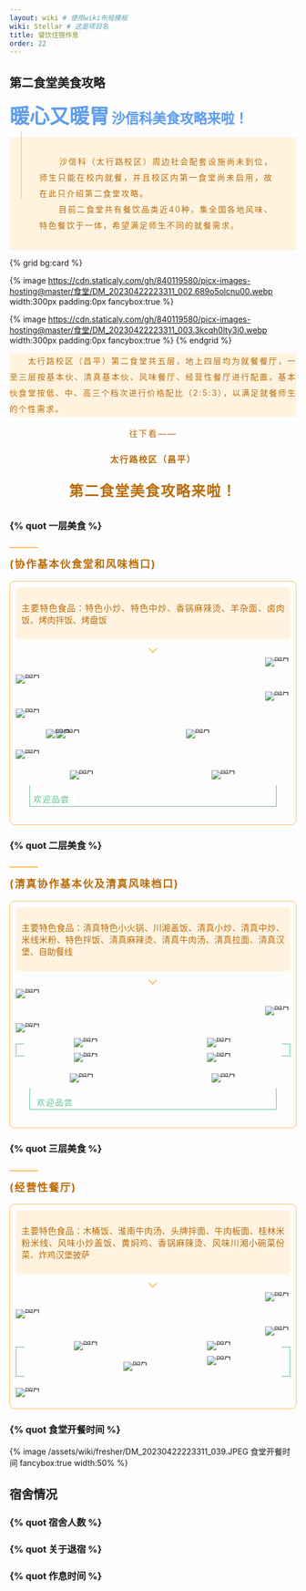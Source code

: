 ```yaml
---
layout: wiki # 使用wiki布局模板
wiki: Stellar # 这是项目名
title: 餐饮住宿作息
order: 22
---
```


## 第二食堂美食攻略

<strong style="box-sizing: border-box; visibility: visible;"><span
        style="text-align: justify; font-size: 35px; color: rgb(95, 156, 239); box-sizing: border-box; visibility: visible;">暖心又暖胃</span></strong>
<strong style="box-sizing: border-box; visibility: visible;"><span
        style="text-align: justify; font-size: 24px; color: rgb(95, 156, 239); box-sizing: border-box; visibility: visible;">沙信科美食攻略来啦！</span></strong>
<section
    style="display: inline-block; width: 100%; vertical-align: top; background-color: rgb(255, 243, 224); align-self: flex-start; flex: 0 0 auto; box-sizing: border-box; visibility: visible;">
    <section
        style="display: flex; flex-flow: row nowrap; margin: -10px 0% 90px; justify-content: flex-start; box-sizing: border-box; visibility: visible;">
        <section
            style="display: inline-block; width: auto; vertical-align: top; flex: 100 100 0%; align-self: flex-start; height: auto; margin-left: 20px; border-left: 1px solid rgb(255, 189, 89); border-bottom-left-radius: 0px; box-sizing: border-box; visibility: visible;">
            <section
                style="text-align: center; justify-content: center; margin: 25px 0% -75px; display: flex; flex-flow: row nowrap; transform: translate3d(-5px, 0px, 0px); box-sizing: border-box; visibility: visible;">
                <section
                    style="display: inline-block; width: 85%; vertical-align: top; flex: 0 0 auto; height: auto; align-self: flex-start; box-sizing: border-box; visibility: visible;">
                    <section
                        style="color: rgb(186, 108, 9); font-size: 14px; line-height: 2; letter-spacing: 2px; text-align: justify; box-sizing: border-box; visibility: visible;">
                        <p
                            style="text-indent: 2.5em; white-space: normal; box-sizing: border-box; visibility: visible;">
                            沙信科（太行路校区）周边社会配套设施尚未到位，师生只能在校内就餐，并且校区内第一食堂尚未启用，故在此只介绍第二食堂攻略。</br>&emsp;&ensp;&ensp;目前二食堂共有餐饮品类近40种，集全国各地风味、特色餐饮于一体，希望满足师生不同的就餐需求。<br
                                style="box-sizing: border-box; visibility: visible;"></p>
                    </section>
                </section>
            </section>
        </section>
    </section>
</section>


{% grid bg:card %}
<!-- cell left -->
{% image https://cdn.staticaly.com/gh/840119580/picx-images-hosting@master/食堂/DM_20230422223311_002.689o5olcnu00.webp width:300px padding:0px  fancybox:true %}
<!-- cell right -->
{% image https://cdn.staticaly.com/gh/840119580/picx-images-hosting@master/食堂/DM_20230422223311_003.3kcqh0lty3i0.webp width:300px padding:0px  fancybox:true %}
{% endgrid %}

<div class="tag-plugin note" style="background:rgb(255, 243, 224);border:0px;">
    <div class="body">
        <p
            style="color: rgb(186, 108, 9); font-size: 14px; line-height: 2; letter-spacing: 2px; text-align: justify; box-sizing: border-box; visibility: visible;">
            &emsp;&emsp;太行路校区（昌平）第二食堂共五层，地上四层均为就餐餐厅，一至三层按基本伙、清真基本伙、风味餐厅、经营性餐厅进行配置，基本伙食堂按低、中、高三个档次进行价格配比（2:5:3），以满足就餐师生的个性需求。
        </p>
    </div>
</div>

<section
    style="color: rgb(186, 108, 9);text-align: center;letter-spacing: 1.8px;font-size: 15px;line-height: 2;box-sizing: border-box;">
    <p style="box-sizing: border-box;text-align: center;">往下看——</p>
    <p style="box-sizing: border-box;text-align: center;"><span
            style="box-sizing: border-box;text-align: center;"><strong
                style="box-sizing: border-box;text-align: center;">太行路校区（昌平）</strong></span></p>
    <p style="text-align: center;box-sizing: border-box;"><span style="font-size: 25px;box-sizing: border-box;"><strong
                style="box-sizing: border-box;text-align: center;">第二食堂美食攻略来啦！</strong></span></p>
</section>

### {% quot 一层美食 %}
<!-- 一层美食 -->
<section
    style="display: inline-block;vertical-align: top;width: 100%;align-self: flex-start;flex: 0 0 auto;height: auto;box-sizing: border-box;">
    <section
        style="text-align: left;justify-content: flex-start;margin-top: 10px;margin-right: 0%;margin-left: 0%;display: flex;flex-flow: row nowrap;box-sizing: border-box;">
        <section
            style="display: inline-block;width: auto;vertical-align: top;min-width: 10%;max-width: 100%;flex: 0 0 auto;height: auto;padding-right: 10px;border-bottom: 2px solid rgb(255, 189, 89);border-bottom-right-radius: 0px;align-self: flex-start;box-sizing: border-box;">
            <!-- <section
                style="font-size: 20px;color: rgb(186, 108, 9);letter-spacing: 3px;line-height: 1.2;text-align: justify;box-sizing: border-box;">
                <p style="white-space: normal;box-sizing: border-box;font-size: 25px;"><strong
                        style="box-sizing: border-box;">一层美食</strong></p>
            </section> -->
        </section>
    </section>
    <section style="color: rgb(186, 108, 9);line-height: 1.2;letter-spacing: 2px;box-sizing: border-box;">
        <p style="white-space: normal;box-sizing: border-box;font-size: 18px;"><b><strong
                    style="box-sizing: border-box;">(协作基本伙食堂和风味档口)</strong></b></p>
    </section>
</section>
<section
    style="display: inline-block;width: 100%;vertical-align: top;border-width: 1px;border-radius: 8px;border-style: solid;border-color: rgb(255, 189, 89);overflow: hidden;box-shadow: rgb(255, 189, 89) 0px 0px 0px;background-color: rgba(255, 255, 255, 0);padding-bottom: 10px;flex: 0 0 auto;height: auto;align-self: flex-start;box-sizing: border-box;">
    <section style="justify-content: center;display: flex;flex-flow: row nowrap;box-sizing: border-box;">
        <section
            style="display: inline-block;width: 100%;vertical-align: top;box-shadow: rgb(0, 0, 0) 0px 0px 0px;padding-top: 10px;padding-right: 10px;padding-left: 10px;align-self: flex-start;flex: 0 0 auto;box-sizing: border-box;align:center;">
            <section style="justify-content: center;display: flex;flex-flow: row nowrap;box-sizing: border-box;">
                <section
                    style="display: inline-block;width: 100%;vertical-align: top;background-color: rgb(255, 243, 224);padding: 10px;border-width: 0px;border-radius: 8px;border-style: none;border-color: rgb(62, 62, 62);overflow: hidden;align-self: flex-start;flex: 0 0 auto;box-sizing: border-box;">
                    <section style="text-align: justify;font-size: 15px;box-sizing: border-box;">
                        <p style="white-space: normal;box-sizing: border-box;color: rgb(186, 108, 9);">
                            主要特色食品：特色小炒、特色中炒、香锅麻辣烫、羊杂面、卤肉饭、烤肉拌饭、烤盘饭</p>
                    </section>
                </section>
            </section>
            <section style="margin-top: 10px;margin-bottom: 10px;box-sizing: border-box;text-align: center;">
                <section
                    style="display: inline-block;vertical-align: middle;width: 0.8em;height: 0.8em;line-height: 1;padding: 2px;border-left: 2px solid rgb(255, 189, 89);border-bottom: 2px solid rgb(255, 189, 89);transform: rotate(-45deg);-webkit-transform: rotate(-45deg);-moz-transform: rotate(-45deg);-o-transform: rotate(-45deg);border-top-color: rgb(255, 189, 89);border-right-color: rgb(255, 189, 89);box-sizing: border-box;">
                    <svg viewBox="0 0 1 1" style="float:left;line-height:0;width:0;vertical-align:top;"></svg></section>
            </section>
            <section style="text-align: right;margin-bottom: 14px;line-height: 0;box-sizing: border-box;">
                <section
                    style="max-width: 100%;vertical-align: middle;display: inline-block;line-height: 0;width: 77%;height: auto;box-sizing: border-box;">
                    <img src="/assets/wiki/fresher/DM_20230422223311_005.JPEG" _width="100%" crossorigin="anonymous"
                        alt="图片" data-fail="0" fancybox="true" fancybox="true"></section>
            </section>
            <section style="text-align: left;margin-bottom: 14px;line-height: 0;box-sizing: border-box;">
                <section
                    style="max-width: 100%;vertical-align: middle;display: inline-block;line-height: 0;width: 76%;height: auto;box-sizing: border-box;">
                    <img src="/assets/wiki/fresher/DM_20230422223311_006.JPEG" _width="100%" crossorigin="anonymous"
                        alt="图片" data-fail="0" fancybox="true" fancybox="true"></section>
            </section>
            <section style="text-align: right;margin-bottom: 14px;line-height: 0;box-sizing: border-box;">
                <section
                    style="max-width: 100%;vertical-align: middle;display: inline-block;line-height: 0;width: 77%;height: auto;box-sizing: border-box;">
                    <img src="/assets/wiki/fresher/DM_20230422223311_007.JPEG" _width="100%" crossorigin="anonymous"
                        alt="图片" data-fail="0" fancybox="true" fancybox="true"></section>
            </section>
            <section style="margin-top: 10px;margin-bottom: 10px;line-height: 0;box-sizing: border-box;">
                <section
                    style="max-width: 100%;vertical-align: middle;display: inline-block;line-height: 0;box-sizing: border-box;">
                    <img src="/assets/wiki/fresher/DM_20230422223311_008.JPEG" _width="100%" crossorigin="anonymous"
                        alt="图片" data-fail="0" fancybox="true" fancybox="true"></section>
            </section>
            <section
                style="display: flex;flex-flow: row nowrap;text-align: left;justify-content: flex-start;box-sizing: border-box;">
                <section
                    style="display: inline-block;vertical-align: middle;width: auto;flex: 0 0 auto;align-self: center;min-width: 10%;max-width: 100%;height: auto;box-sizing: border-box;">
                    <section
                        style="display: flex;flex-flow: row nowrap;text-align: center;justify-content: center;box-sizing: border-box;">
                        <section
                            style="display: inline-block;vertical-align: middle;width: auto;flex: 0 0 0%;align-self: center;height: auto;z-index: 4;box-sizing: border-box;">
                            <section style="margin-right: 0%;margin-left: 0%;line-height: 0;box-sizing: border-box;">
                                <section
                                    style="max-width: 100%;vertical-align: middle;display: inline-block;line-height: 0;width: 150px;height: auto;box-sizing: border-box;">
                                    <img src="/assets/wiki/fresher/DM_20230422223311_009.JPEG" _width="100%"
                                        crossorigin="anonymous" alt="图片" data-fail="0" fancybox="true" fancybox="true">
                                </section>
                            </section>
                        </section>
                        <section
                            style="display: inline-block;vertical-align: middle;width: auto;margin-left: -105px;flex: 0 0 0%;align-self: center;height: auto;box-sizing: border-box;">
                            <section style="margin-right: 0%;margin-left: 0%;line-height: 0;box-sizing: border-box;">
                                <section
                                    style="max-width: 100%;vertical-align: middle;display: inline-block;line-height: 0;width: 95px;height: auto;box-sizing: border-box;">
                                    <img src="/assets/wiki/fresher/DM_20230422223311_010.JPEG" _width="100%"
                                        crossorigin="anonymous" alt="图片" data-fail="0" fancybox="true" fancybox="true">
                                </section>
                            </section>
                        </section>
                    </section>
                </section>
                <section
                    style="display: inline-block;vertical-align: middle;width: auto;flex: 100 100 0%;align-self: center;height: auto;padding-left: 20px;box-sizing: border-box;">
                    <section
                        style="text-align: center;margin-top: 10px;margin-bottom: 10px;line-height: 0;box-sizing: border-box;">
                        <section
                            style="max-width: 100%;vertical-align: middle;display: inline-block;line-height: 0;box-sizing: border-box;">
                            <img src="/assets/wiki/fresher/DM_20230422223311_011.JPEG" _width="100%"
                                crossorigin="anonymous" alt="图片" data-fail="0" fancybox="true" fancybox="true">
                        </section>
                    </section>
                </section>
            </section>
            <section style="margin-top: 10px;margin-bottom: 10px;line-height: 0;box-sizing: border-box;">
                <section
                    style="max-width: 100%;vertical-align: middle;display: inline-block;line-height: 0;box-sizing: border-box;">
                    <img src="/assets/wiki/fresher/DM_20230422223311_012.JPEG" _width="100%" crossorigin="anonymous"
                        alt="图片" data-fail="0" fancybox="true" fancybox="true"></section>
            </section>
            <section style="display: flex;width: 100%;flex-flow: column nowrap;box-sizing: border-box;">
                <section style="z-index: 3;box-sizing: border-box;">
                    <section
                        style="text-align: left;justify-content: flex-start;display: flex;flex-flow: row nowrap;box-sizing: border-box;">
                        <section
                            style="display: inline-block;vertical-align: top;width: 50%;align-self: flex-start;flex: 0 0 auto;padding-right: 8px;box-sizing: border-box;">
                            <section
                                style="text-align: center;margin-top: 10px;margin-bottom: 10px;line-height: 0;box-sizing: border-box;">
                                <section
                                    style="max-width: 100%;vertical-align: middle;display: inline-block;line-height: 0;box-sizing: border-box;">
                                    <img src="/assets/wiki/fresher/DM_20230422223311_013.JPEG" _width="100%"
                                        crossorigin="anonymous" alt="图片" data-fail="0" fancybox="true" fancybox="true">
                                </section>
                            </section>
                        </section>
                        <section
                            style="display: inline-block;vertical-align: top;width: 50%;align-self: flex-start;flex: 0 0 auto;padding-left: 8px;box-sizing: border-box;">
                            <section
                                style="text-align: center;margin-top: 10px;margin-bottom: 10px;line-height: 0;box-sizing: border-box;">
                                <section
                                    style="max-width: 100%;vertical-align: middle;display: inline-block;line-height: 0;box-sizing: border-box;">
                                    <img src="/assets/wiki/fresher/DM_20230422223311_014.JPEG" _width="100%"
                                        crossorigin="anonymous" alt="图片" data-fail="0" fancybox="true" fancybox="true">
                                </section>
                            </section>
                        </section>
                    </section>
                </section>
            </section>
            <section
                style="justify-content: center;display: flex;flex-flow: row nowrap;margin-bottom: 21px;box-sizing: border-box;">
                <section
                    style="display: inline-block;width: 90%;vertical-align: top;align-self: flex-start;flex: 0 0 auto;border-bottom: 1px solid rgb(97, 188, 142);border-left: 1px solid rgb(97, 188, 142);border-right: 1px solid rgb(97, 188, 142);height: auto;box-sizing: border-box;">
                    <section style="isolation: isolate;margin-bottom: -11px;box-sizing: border-box;">
                        <section style="color: rgb(97, 188, 142);letter-spacing: 2px;box-sizing: border-box;">
                            <p style="box-sizing: border-box;"><span
                                    style="background-color: rgb(255, 255, 255);box-sizing: border-box;">&nbsp;<span
                                        style="background-color: rgb(254, 255, 255);font-size: 14px;box-sizing: border-box;">欢迎品尝</span>&nbsp;&nbsp;</span>
                            </p>
                        </section>
                    </section>
                </section>
            </section>
            <section style="justify-content: center;display: flex;flex-flow: row nowrap;box-sizing: border-box;">
            </section>
        </section>
    </section>
</section>

### {% quot 二层美食 %}
<!-- 二层美食 -->
<section
    style="display: inline-block;vertical-align: top;width: 100%;align-self: flex-start;flex: 0 0 auto;height: auto;box-sizing: border-box;">
    <section
        style="text-align: left;justify-content: flex-start;margin-top: 10px;margin-right: 0%;margin-left: 0%;display: flex;flex-flow: row nowrap;box-sizing: border-box;">
        <section
            style="display: inline-block;width: auto;vertical-align: top;min-width: 10%;max-width: 100%;flex: 0 0 auto;height: auto;padding-right: 10px;border-bottom: 2px solid rgb(255, 189, 89);border-bottom-right-radius: 0px;align-self: flex-start;box-sizing: border-box;">
            <!-- <section
                style="font-size: 20px;color: rgb(186, 108, 9);letter-spacing: 3px;line-height: 1.2;text-align: justify;box-sizing: border-box;">
                <p style="white-space: normal;box-sizing: border-box;font-size: 25px;"><strong
                        style="box-sizing: border-box;">二层美食</strong></p>
            </section> -->
        </section>
    </section>
    <section style="color: rgb(186, 108, 9);line-height: 1.2;letter-spacing: 2px;box-sizing: border-box;">
        <p style="white-space: normal;box-sizing: border-box;font-size: 18px;"><b><strong
                    style="box-sizing: border-box;">(清真协作基本伙及清真风味档口)</strong></b></p>
    </section>
</section>
<section
    style="display: inline-block;width: 100%;vertical-align: top;border-width: 1px;border-radius: 8px;border-style: solid;border-color: rgb(255, 189, 89);overflow: hidden;box-shadow: rgb(255, 189, 89) 0px 0px 0px;background-color: rgba(255, 255, 255, 0);padding-bottom: 10px;flex: 0 0 auto;height: auto;align-self: flex-start;box-sizing: border-box;">
    <section style="justify-content: center;display: flex;flex-flow: row nowrap;box-sizing: border-box;" ">
        <section
            style=" display: inline-block;width: 100%;vertical-align: top;box-shadow: rgb(0, 0, 0) 0px 0px
        0px;padding-top: 10px;padding-right: 10px;padding-left: 10px;align-self: flex-start;flex: 0 0 auto;box-sizing:
        border-box;">
        <section style="justify-content: center;display: flex;flex-flow: row nowrap;box-sizing: border-box;" ">
                <section
                    style=" display: inline-block;width: 100%;vertical-align: top;background-color: rgb(255, 243,
            224);padding: 10px;border-width: 0px;border-radius: 8px;border-style: none;border-color: rgb(62, 62,
            62);overflow: hidden;align-self: flex-start;flex: 0 0 auto;box-sizing: border-box;">
            <section style="text-align: justify;font-size: 15px;box-sizing: border-box;" ">
                        <p style=" white-space: normal;box-sizing: border-box;color: rgb(186, 108, 9);">
                主要特色食品：清真特色小火锅、川湘盖饭、清真小炒、清真中炒、米线米粉、特色拌饭、清真麻辣烫、清真牛肉汤、清真拉面、清真汉堡、自助餐线</p>
            </section>
        </section>
    </section>
    <section style="margin-top: 10px;margin-bottom: 10px;box-sizing: border-box;text-align: center;" ">
                <section
                    style=" display: inline-block;vertical-align: middle;width: 0.8em;height: 0.8em;line-height:
        1;padding: 2px;border-left: 2px solid rgb(255, 189, 89);border-bottom: 2px solid rgb(255, 189, 89);transform:
        rotate(-45deg);-webkit-transform: rotate(-45deg);-moz-transform: rotate(-45deg);-o-transform:
        rotate(-45deg);border-top-color: rgb(255, 189, 89);border-right-color: rgb(255, 189, 89);box-sizing:
        border-box;">
        <svg viewBox="0 0 1 1" style="float:left;line-height:0;width:0;vertical-align:top;"></svg></section>
</section>
<section style="text-align: left;margin-bottom: 14px;line-height: 0;box-sizing: border-box;" ">
                <section
                    style=" max-width: 100%;vertical-align: middle;display: inline-block;line-height: 0;width:
    79%;height: auto;box-sizing: border-box;">
    <img src="/assets/wiki/fresher/DM_20230422223311_016.JPEG" _width="100%" crossorigin="anonymous" alt="图片"
        data-fail="0" fancybox="true"></section>
</section>
<section style="text-align: right;margin-bottom: 14px;line-height: 0;box-sizing: border-box;" ">
                <section
                    style=" max-width: 100%;vertical-align: middle;display: inline-block;line-height: 0;width:
    79%;height: auto;box-sizing: border-box;">
    <img src="/assets/wiki/fresher/DM_20230422223311_017.JPEG" _width="100%" crossorigin="anonymous" alt="图片"
        data-fail="0" fancybox="true"></section>
</section>
<section style="text-align: left;margin-bottom: 14px;line-height: 0;box-sizing: border-box;" ">
                <section
                    style=" max-width: 100%;vertical-align: middle;display: inline-block;line-height: 0;width:
    79%;height: auto;box-sizing: border-box;">
    <img src="/assets/wiki/fresher/DM_20230422223311_018.JPEG" _width="100%" crossorigin="anonymous" alt="图片"
        data-fail="0" fancybox="true"></section>
</section>
<section
    style="text-align: left;justify-content: flex-start;display: flex;flex-flow: row nowrap;margin-top: 20px;margin-bottom: 20px;box-sizing: border-box;" ">
                <section
                    style=" display: inline-block;vertical-align: top;width: 15px;align-self: stretch;flex: 0 0
    auto;border-top: 1px solid rgb(97, 188, 142);border-bottom: 1px solid rgb(97, 188, 142);border-left: 1px solid
    rgb(97, 188, 142);height: auto;box-sizing: border-box;">
    <svg viewBox="0 0 1 1" style="float:left;line-height:0;width:0;vertical-align:top;"></svg></section>
<section
    style="display: inline-block;vertical-align: top;width: auto;align-self: stretch;flex: 100 100 0%;height: auto;box-sizing: border-box;">
    <section style="justify-content: flex-start;display: flex;flex-flow: row nowrap;box-sizing: border-box;" ">
                        <section
                            style=" display: inline-block;vertical-align: top;width: 50%;align-self: flex-start;flex: 0
        0 auto;padding-right: 8px;box-sizing: border-box;">
        <section style="text-align: center;margin-top: -10px;margin-bottom: 10px;line-height: 0;box-sizing: border-box;" ">
                                <section
                                    style=" max-width: 100%;vertical-align: middle;display: inline-block;line-height:
            0;box-sizing: border-box;">
            <img src="/assets/wiki/fresher/DM_20230422223311_019.JPEG" _width="100%" crossorigin="anonymous" alt="图片"
                data-fail="0" fancybox="true"></section>
    </section>
</section>
<section
    style="display: inline-block;vertical-align: top;width: 50%;align-self: flex-start;flex: 0 0 auto;padding-left: 8px;box-sizing: border-box;">
    <section style="text-align: center;margin-top: -10px;margin-bottom: 10px;line-height: 0;box-sizing: border-box;" ">
                                <section
                                    style=" max-width: 100%;vertical-align: middle;display: inline-block;line-height:
        0;box-sizing: border-box;">
        <img src="/assets/wiki/fresher/DM_20230422223311_020.JPEG" _width="100%" crossorigin="anonymous" alt="图片"
            data-fail="0" fancybox="true"></section>
</section>
</section>
</section>
<section style="justify-content: flex-start;display: flex;flex-flow: row nowrap;box-sizing: border-box;" ">
                        <section
                            style=" display: inline-block;vertical-align: top;width: 50%;align-self: flex-start;flex: 0
    0 auto;padding-right: 8px;box-sizing: border-box;">
    <section style="text-align: center;margin-bottom: -10px;line-height: 0;box-sizing: border-box;" ">
                                <section
                                    style=" max-width: 100%;vertical-align: middle;display: inline-block;line-height:
        0;box-sizing: border-box;">
        <img src="/assets/wiki/fresher/DM_20230422223311_021.JPEG" _width="100%" crossorigin="anonymous" alt="图片"
            data-fail="0" fancybox="true"></section>
</section>
</section>
<section
    style="display: inline-block;vertical-align: top;width: 50%;align-self: flex-start;flex: 0 0 auto;padding-left: 8px;box-sizing: border-box;">
    <section style="text-align: center;margin-bottom: -10px;line-height: 0;box-sizing: border-box;" ">
                                <section
                                    style=" max-width: 100%;vertical-align: middle;display: inline-block;line-height:
        0;box-sizing: border-box;">
        <img src="/assets/wiki/fresher/DM_20230422223311_022.JPEG" _width="100%" crossorigin="anonymous" alt="图片"
            data-fail="0" fancybox="true"></section>
</section>
</section>
</section>
</section>
<section
    style="display: inline-block;vertical-align: top;width: 15px;align-self: stretch;flex: 0 0 auto;border-top: 1px solid rgb(97, 188, 142);border-bottom: 1px solid rgb(97, 188, 142);border-right: 1px solid rgb(97, 188, 142);height: auto;box-sizing: border-box;">
    <svg viewBox="0 0 1 1" style="float:left;line-height:0;width:0;vertical-align:top;"></svg></section>
</section>
<section style="display: flex;width: 100%;flex-flow: column nowrap;box-sizing: border-box;" ">
                <section style=" z-index: 3;box-sizing: border-box;" ">
                    <section
                        style=" text-align: left;justify-content: flex-start;display: flex;flex-flow: row
    nowrap;box-sizing: border-box;">
    <section
        style="display: inline-block;vertical-align: top;width: 50%;align-self: flex-start;flex: 0 0 auto;padding-right: 8px;box-sizing: border-box;">
        <section style="text-align: center;margin-top: 10px;margin-bottom: 10px;line-height: 0;box-sizing: border-box;" ">
                                <section
                                    style=" max-width: 100%;vertical-align: middle;display: inline-block;line-height:
            0;box-sizing: border-box;">
            <img src="/assets/wiki/fresher/DM_20230422223311_023.JPEG" _width="100%" crossorigin="anonymous" alt="图片"
                data-fail="0" fancybox="true"></section>
    </section>
</section>
<section
    style="display: inline-block;vertical-align: top;width: 50%;align-self: flex-start;flex: 0 0 auto;padding-left: 8px;box-sizing: border-box;">
    <section style="text-align: center;margin-top: 10px;margin-bottom: 10px;line-height: 0;box-sizing: border-box;" ">
                                <section
                                    style=" max-width: 100%;vertical-align: middle;display: inline-block;line-height:
        0;box-sizing: border-box;">
        <img src="/assets/wiki/fresher/DM_20230422223311_024.JPEG" _width="100%" crossorigin="anonymous" alt="图片"
            data-fail="0" fancybox="true"></section>
</section>
</section>
</section>
</section>
</section>
<section style="justify-content: center;display: flex;flex-flow: row nowrap;margin-bottom: 21px;box-sizing: border-box;" ">
                <section
                    style=" display: inline-block;width: 90%;vertical-align: top;align-self: flex-start;flex: 0 0
    auto;border-bottom: 1px solid rgb(97, 188, 142);border-left: 1px solid rgb(97, 188, 142);border-right: 1px solid
    rgb(97, 188, 142);height: auto;box-sizing: border-box;">
    <section style="isolation: isolate;margin-bottom: -11px;box-sizing: border-box;" ">
                        <section style=" color: rgb(97, 188, 142);letter-spacing: 2px;box-sizing: border-box;">
        <p style="box-sizing: border-box;"><span
                style="background-color: rgb(255, 255, 255);box-sizing: border-box;">&nbsp; <span
                    style="background-color: rgb(254, 255, 255);font-size: 14px;box-sizing: border-box;">欢迎品尝</span>&nbsp;&nbsp;</span>
        </p>
    </section>
</section>
</section>
</section>
<section style="text-align: justify;box-sizing: border-box;" ">
            </section>
        </section>
    </section>
</section>

### {% quot 三层美食 %}
<!-- 三层美食 -->
<section
    style=" display: inline-block;vertical-align: top;width: 100%;align-self: flex-start;flex: 0 0 auto;height:
    auto;box-sizing: border-box;">
    <section
        style="text-align: left;justify-content: flex-start;margin-top: 10px;margin-right: 0%;margin-left: 0%;display: flex;flex-flow: row nowrap;box-sizing: border-box;">
        <section
            style="display: inline-block;width: auto;vertical-align: top;min-width: 10%;max-width: 100%;flex: 0 0 auto;height: auto;padding-right: 10px;border-bottom: 2px solid rgb(255, 189, 89);border-bottom-right-radius: 0px;align-self: flex-start;box-sizing: border-box;">
            <!-- <section
                style="font-size: 20px;color: rgb(186, 108, 9);letter-spacing: 3px;line-height: 1.2;text-align: justify;box-sizing: border-box;">
                <p style="white-space: normal;box-sizing: border-box;font-size: 25px;"><strong
                        style="box-sizing: border-box;">二层美食</strong></p>
            </section> -->
        </section>
    </section>
    <section style="color: rgb(186, 108, 9);line-height: 1.2;letter-spacing: 2px;box-sizing: border-box;">
        <p style="white-space: normal;box-sizing: border-box;font-size: 18px;"><b><strong
                    style="box-sizing: border-box;">(经营性餐厅)</strong></b></p>
    </section>
</section>
<section
    style="display: inline-block;width: 100%;vertical-align: top;border-width: 1px;border-radius: 8px;border-style: solid;border-color: rgb(255, 189, 89);overflow: hidden;box-shadow: rgb(255, 189, 89) 0px 0px 0px;background-color: rgba(255, 255, 255, 0);padding-bottom: 10px;flex: 0 0 auto;height: auto;align-self: flex-start;box-sizing: border-box;">
    <section style="justify-content: center;display: flex;flex-flow: row nowrap;box-sizing: border-box;">
        <section
            style="display: inline-block;width: 100%;vertical-align: top;box-shadow: rgb(0, 0, 0) 0px 0px 0px;padding-top: 10px;padding-right: 10px;padding-left: 10px;align-self: flex-start;flex: 0 0 auto;box-sizing: border-box;">
            <section style="justify-content: center;display: flex;flex-flow: row nowrap;box-sizing: border-box;">
                <section
                    style="display: inline-block;width: 100%;vertical-align: top;background-color: rgb(255, 243, 224);padding: 10px;border-width: 0px;border-radius: 8px;border-style: none;border-color: rgb(62, 62, 62);overflow: hidden;align-self: flex-start;flex: 0 0 auto;box-sizing: border-box;">
                    <section style="text-align: justify;font-size: 15px;box-sizing: border-box;">
                        <p style="white-space: normal;box-sizing: border-box;color: rgb(186, 108, 9);">
                            主要特色食品：木桶饭、淮南牛肉汤、头牌拌面、牛肉板面、桂林米粉米线、风味小炒盖饭、黄焖鸡、香锅麻辣烫、风味川湘小碗菜份菜、炸鸡汉堡披萨</p>
                    </section>
                </section>
            </section>
            <section style="margin-top: 10px;margin-bottom: 10px;box-sizing: border-box;text-align:center;">
                <section
                    style="display: inline-block;vertical-align: middle;width: 0.8em;height: 0.8em;line-height: 1;padding: 2px;border-left: 2px solid rgb(255, 189, 89);border-bottom: 2px solid rgb(255, 189, 89);transform: rotate(-45deg);-webkit-transform: rotate(-45deg);-moz-transform: rotate(-45deg);-o-transform: rotate(-45deg);border-top-color: rgb(255, 189, 89);border-right-color: rgb(255, 189, 89);box-sizing: border-box;">
                    <svg viewBox="0 0 1 1"
                        style="float:left;line-height:0;width:0;vertical-align:top;text-align:center;"></svg></section>
            </section>
            <section style="text-align: right;margin-bottom: 14px;line-height: 0;box-sizing: border-box;">
                <section
                    style="max-width: 100%;vertical-align: middle;display: inline-block;line-height: 0;width: 86%;height: auto;box-sizing: border-box;">
                    <img src="/assets/wiki/fresher/DM_20230422223311_025.JPEG" _width="100%" crossorigin="anonymous"
                        alt="图片" data-fail="0" fancybox="true"></section>
            </section>
            <section style="text-align: left;margin-bottom: 14px;line-height: 0;box-sizing: border-box;">
                <section
                    style="max-width: 100%;vertical-align: middle;display: inline-block;line-height: 0;width: 86%;height: auto;box-sizing: border-box;">
                    <img src="/assets/wiki/fresher/DM_20230422223311_026.JPEG" _width="100%" crossorigin="anonymous"
                        alt="图片" data-fail="0" fancybox="true"></section>
            </section>
            <section style="text-align: right;margin-bottom: 14px;line-height: 0;box-sizing: border-box;">
                <section
                    style="max-width: 100%;vertical-align: middle;display: inline-block;line-height: 0;width: 86%;height: auto;box-sizing: border-box;">
                    <img src="/assets/wiki/fresher/DM_20230422223311_027.JPEG" _width="100%" crossorigin="anonymous"
                        alt="图片" data-fail="0" fancybox="true"></section>
            </section>
            <section
                style="text-align: left;justify-content: flex-start;display: flex;flex-flow: row nowrap;margin-top: 20px;margin-bottom: 20px;box-sizing: border-box;">
                <section
                    style="display: inline-block;vertical-align: top;width: 15px;align-self: stretch;flex: 0 0 auto;border-top: 1px solid rgb(97, 188, 142);border-bottom: 1px solid rgb(97, 188, 142);border-left: 1px solid rgb(97, 188, 142);height: auto;box-sizing: border-box;">
                    <svg viewBox="0 0 1 1" style="float:left;line-height:0;width:0;vertical-align:top;"></svg></section>
                <section
                    style="display: inline-block;vertical-align: top;width: auto;align-self: stretch;flex: 100 100 0%;height: auto;box-sizing: border-box;">
                    <section
                        style="justify-content: flex-start;display: flex;flex-flow: row nowrap;box-sizing: border-box;">
                        <section
                            style="display: inline-block;vertical-align: top;width: 50%;align-self: flex-start;flex: 0 0 auto;padding-right: 8px;box-sizing: border-box;">
                            <section
                                style="text-align: center;margin-top: -10px;margin-bottom: 10px;line-height: 0;box-sizing: border-box;">
                                <section
                                    style="max-width: 100%;vertical-align: middle;display: inline-block;line-height: 0;box-sizing: border-box;">
                                    <img src="/assets/wiki/fresher/DM_20230422223311_027.JPEG" _width="100%"
                                        crossorigin="anonymous" alt="图片" data-fail="0" fancybox="true"></section>
                            </section>
                        </section>
                        <section
                            style="display: inline-block;vertical-align: top;width: 50%;align-self: flex-start;flex: 0 0 auto;padding-left: 8px;box-sizing: border-box;">
                            <section
                                style="text-align: center;margin-top: -10px;margin-bottom: 10px;line-height: 0;box-sizing: border-box;">
                                <section
                                    style="max-width: 100%;vertical-align: middle;display: inline-block;line-height: 0;box-sizing: border-box;">
                                    <img src="/assets/wiki/fresher/DM_20230422223311_028.JPEG" _width="100%"
                                        crossorigin="anonymous" alt="图片" data-fail="0" fancybox="true"></section>
                            </section>
                        </section>
                    </section>
                    <section
                        style="justify-content: flex-start;display: flex;flex-flow: row nowrap;box-sizing: border-box;">
                        <section
                            style="display: inline-block;vertical-align: top;width: 50%;align-self: flex-start;flex: 0 0 auto;padding-right: 8px;box-sizing: border-box;">
                            <section
                                style="text-align: right;margin-top: 10px;margin-bottom: 10px;line-height: 0;box-sizing: border-box;">
                                <section
                                    style="max-width: 100%;vertical-align: middle;display: inline-block;line-height: 0;width: 100%;height: auto;box-sizing: border-box;">
                                    <img src="/assets/wiki/fresher/DM_20230422223311_029.JPEG" _width="100%"
                                        crossorigin="anonymous" alt="图片" data-fail="0" fancybox="true"></section>
                            </section>
                        </section>
                        <section
                            style="display: inline-block;vertical-align: top;width: 50%;align-self: flex-start;flex: 0 0 auto;padding-left: 8px;box-sizing: border-box;">
                            <section
                                style="text-align: center;margin-bottom: -10px;line-height: 0;box-sizing: border-box;">
                                <section
                                    style="max-width: 100%;vertical-align: middle;display: inline-block;line-height: 0;box-sizing: border-box;">
                                    <img src="/assets/wiki/fresher/DM_20230422223311_030.JPEG" _width="100%"
                                        crossorigin="anonymous" alt="图片" data-fail="0" fancybox="true"></section>
                            </section>
                        </section>
                    </section>
                </section>
                <section
                    style="display: inline-block;vertical-align: top;width: 15px;align-self: stretch;flex: 0 0 auto;border-top: 1px solid rgb(97, 188, 142);border-bottom: 1px solid rgb(97, 188, 142);border-right: 1px solid rgb(97, 188, 142);height: auto;box-sizing: border-box;">
                    <svg viewBox="0 0 1 1" style="float:left;line-height:0;width:0;vertical-align:top;"></svg></section>
            </section>
            <section style="margin-top: 10px;margin-bottom: 10px;line-height: 0;box-sizing: border-box;">
                <section
                    style="max-width: 100%;vertical-align: middle;display: inline-block;line-height: 0;box-sizing: border-box;">
                    <img src="/assets/wiki/fresher/DM_20230422223311_031.JPEG" _width="100%" crossorigin="anonymous"
                        alt="图片" data-fail="0" fancybox="true"></section>
            </section>
        </section>
    </section>
</section>

### {% quot 食堂开餐时间 %}
{% image /assets/wiki/fresher/DM_20230422223311_039.JPEG 食堂开餐时间 fancybox:true width:50% %}


## 宿舍情况

### {% quot 宿舍人数 %}

### {% quot 关于退宿 %}

### {% quot 作息时间 %}
